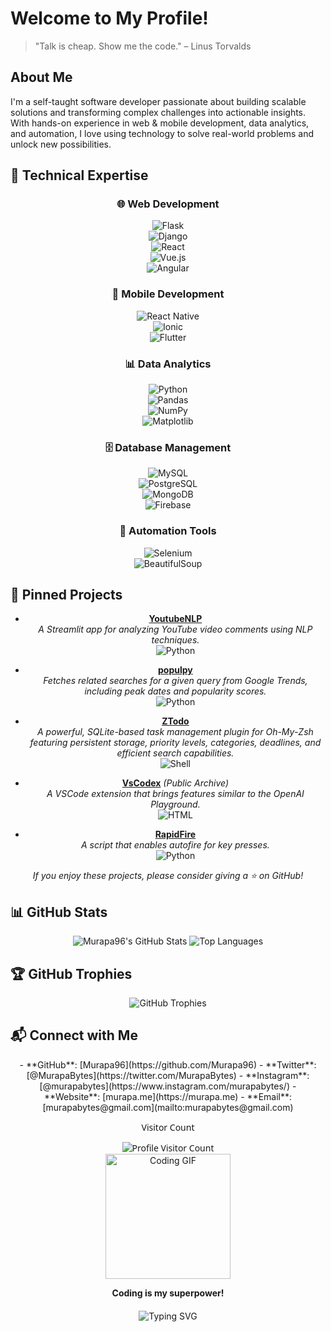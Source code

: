 # Welcome to My Profile!

> "Talk is cheap. Show me the code." – Linus Torvalds

## About Me
I'm a self-taught software developer passionate about building scalable solutions and transforming complex challenges into actionable insights. With hands-on experience in web & mobile development, data analytics, and automation, I love using technology to solve real-world problems and unlock new possibilities.

## 🔧 Technical Expertise
<div align="center">

### 🌐 Web Development  
![Flask](https://img.shields.io/badge/Flask-%23000.svg?style=flat&logo=flask)  
![Django](https://img.shields.io/badge/Django-%23092E20.svg?style=flat&logo=django&logoColor=white)  
![React](https://img.shields.io/badge/React-%2361DAFB.svg?style=flat&logo=react&logoColor=black)  
![Vue.js](https://img.shields.io/badge/Vue.js-%234FC08D.svg?style=flat&logo=vue.js&logoColor=white)  
![Angular](https://img.shields.io/badge/Angular-%23DD0031.svg?style=flat&logo=angular&logoColor=white)

### 📱 Mobile Development  
![React Native](https://img.shields.io/badge/React%20Native-%2361DAFB.svg?style=flat&logo=react)  
![Ionic](https://img.shields.io/badge/Ionic-%233880FF.svg?style=flat&logo=ionic&logoColor=white)  
![Flutter](https://img.shields.io/badge/Flutter-%2302569B.svg?style=flat&logo=flutter&logoColor=white)

### 📊 Data Analytics  
![Python](https://img.shields.io/badge/Python-%233776AB.svg?style=flat&logo=python&logoColor=white)  
![Pandas](https://img.shields.io/badge/Pandas-%23150458.svg?style=flat&logo=pandas&logoColor=white)  
![NumPy](https://img.shields.io/badge/NumPy-%23013243.svg?style=flat&logo=numpy&logoColor=white)  
![Matplotlib](https://img.shields.io/badge/Matplotlib-%2344A833.svg?style=flat&logo=plotly&logoColor=white)

### 🗄️ Database Management  
![MySQL](https://img.shields.io/badge/MySQL-%234479A1.svg?style=flat&logo=mysql&logoColor=white)  
![PostgreSQL](https://img.shields.io/badge/PostgreSQL-%234169E1.svg?style=flat&logo=postgresql&logoColor=white)  
![MongoDB](https://img.shields.io/badge/MongoDB-%2347A248.svg?style=flat&logo=mongodb&logoColor=white)  
![Firebase](https://img.shields.io/badge/Firebase-%23FFCA28.svg?style=flat&logo=firebase&logoColor=black)

### 🤖 Automation Tools  
![Selenium](https://img.shields.io/badge/Selenium-%2343B02A.svg?style=flat&logo=selenium&logoColor=white)  
![BeautifulSoup](https://img.shields.io/badge/BeautifulSoup-%23FFD43B.svg?style=flat&logo=python&logoColor=black)

</div>

## 📌 Pinned Projects
<div align="center">

- **[YoutubeNLP](https://github.com/Murapa96/YoutubeNLP)**  
  *A Streamlit app for analyzing YouTube video comments using NLP techniques.*  
  ![Python](https://img.shields.io/badge/Python-%233776AB.svg?style=flat&logo=python&logoColor=white)  

- **[populpy](https://github.com/Murapa96/populpy)**  
  *Fetches related searches for a given query from Google Trends, including peak dates and popularity scores.*  
  ![Python](https://img.shields.io/badge/Python-%233776AB.svg?style=flat&logo=python&logoColor=white)  

- **[ZTodo](https://github.com/Murapa96/ZTodo)**  
  *A powerful, SQLite-based task management plugin for Oh-My-Zsh featuring persistent storage, priority levels, categories, deadlines, and efficient search capabilities.*  
  ![Shell](https://img.shields.io/badge/Shell-%23E34F26.svg?style=flat&logo=gnu-bash&logoColor=white)  

- **[VsCodex](https://github.com/Murapa96/VsCodex)** *(Public Archive)*  
  *A VSCode extension that brings features similar to the OpenAI Playground.*  
  ![HTML](https://img.shields.io/badge/HTML-%23E34F26.svg?style=flat&logo=html5&logoColor=white)  

- **[RapidFire](https://github.com/Murapa96/RapidFire)**  
  *A script that enables autofire for key presses.*  
  ![Python](https://img.shields.io/badge/Python-%233776AB.svg?style=flat&logo=python&logoColor=white)  

<div style="margin-top: 10px; font-style: italic;">
If you enjoy these projects, please consider giving a ⭐ on GitHub!
</div>
</div>

## 📊 GitHub Stats
<div align="center">
  <img src="https://github-readme-stats.vercel.app/api?username=Murapa96&show_icons=true&theme=radical" alt="Murapa96's GitHub Stats" />
  <img src="https://github-readme-stats.vercel.app/api/top-langs/?username=Murapa96&layout=compact&theme=radical" alt="Top Languages" />
</div>

## 🏆 GitHub Trophies
<div align="center">
  <img src="https://github-profile-trophy.vercel.app/?username=Murapa96&theme=radical" alt="GitHub Trophies" />
</div>

## 📬 Connect with Me
<div align="center">
- **GitHub**: [Murapa96](https://github.com/Murapa96)  
- **Twitter**: [@MurapaBytes](https://twitter.com/MurapaBytes)  
- **Instagram**: [@murapabytes](https://www.instagram.com/murapabytes/)  
- **Website**: [murapa.me](https://murapa.me)  
- **Email**: [murapabytes@gmail.com](mailto:murapabytes@gmail.com)
</div>

<div align="center" style="font-family: 'Segoe UI', Tahoma, Geneva, Verdana, sans-serif;">
  <p>Visitor Count</p>
  <img src="https://profile-counter.glitch.me/murapa96/count.svg" alt="Profile Visitor Count" />
</div>

<!-- Fun Gimmicks -->
<div align="center">
  <img src="https://media.giphy.com/media/3o7TKzJZPjdQjRkdxC/giphy.gif" alt="Coding GIF" width="200"/>
  <p><strong>Coding is my superpower!</strong></p>
</div>

<div align="center" style="margin-top: 20px;">
  <img src="https://readme-typing-svg.demolab.com?font=Fira+Code&size=22&pause=1000&color=F7DF1E&center=true&vCenter=true&width=435&lines=Passionate+About+Code;Always+Learning;Keep+Calm+and+Code+On" alt="Typing SVG" />
</div>
